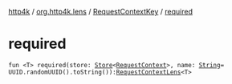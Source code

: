 [http4k](../../index.md) / [org.http4k.lens](../index.md) / [RequestContextKey](index.md) / [required](./required.md)

# required

`fun <T> required(store: `[`Store`](../../org.http4k.core/-store/index.md)`<`[`RequestContext`](../../org.http4k.core/-request-context/index.md)`>, name: `[`String`](https://kotlinlang.org/api/latest/jvm/stdlib/kotlin/-string/index.html)` = UUID.randomUUID().toString()): `[`RequestContextLens`](../-request-context-lens.md)`<T>`